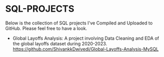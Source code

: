 # SQL-PROJECTS
Below is the collection of SQL projects I've Compiled and Uploaded to GitHub. Please feel free to have a look.

- Global Layoffs Analysis: A project involving Data Cleaning and EDA of the global layoffs dataset during 2020-2023.
https://github.com/ShivankkDwivedi/Global-Layoffs-Analysis-MySQL 
